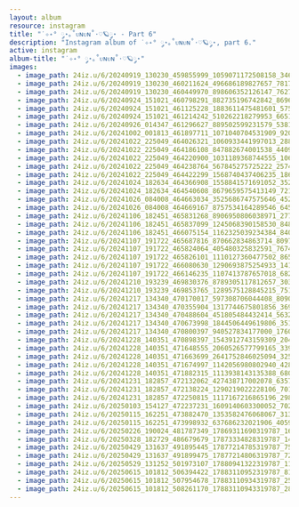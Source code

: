 ```yaml
---
layout: album
resource: instagram
title: "˙✧˖° ༘⋆｡˚ᴜɴᴜɴ˚⋅♡🪐༘⋆ - Part 6"
description: "Instagram album of ˙✧˖° ༘⋆｡˚ᴜɴᴜɴ˚⋅♡🪐༘⋆, part 6."
active: instagram
album-title: "˙✧˖° ༘⋆｡˚ᴜɴᴜɴ˚⋅♡🪐༘⋆"
images:
  - image_path: 24iz.u/6/20240919_130230_459855999_1059071172508158_3468822753622522154_n.jpg
  - image_path: 24iz.u/6/20240919_130230_460211624_496686189827657_7817397415918668254_n.jpg
  - image_path: 24iz.u/6/20240919_130230_460449970_898606352126147_7627994764357984408_n.jpg
  - image_path: 24iz.u/6/20240924_151021_460798291_882735196742842_8696581317223391140_n.jpg
  - image_path: 24iz.u/6/20240924_151021_461125228_1883611475481601_5756277983825199231_n.jpg
  - image_path: 24iz.u/6/20240924_151021_461214242_510262218279953_6651820517456846632_n.jpg
  - image_path: 24iz.u/6/20240926_014347_461296627_889502599231579_5381666756312983759_n.jpg
  - image_path: 24iz.u/6/20241002_001813_461897711_1071040704531909_9207951341799309666_n.jpg
  - image_path: 24iz.u/6/20241022_225049_464026321_1060933441997013_2886687066784651073_n.jpg
  - image_path: 24iz.u/6/20241022_225049_464186108_847882674001538_4409091100499479497_n.jpg
  - image_path: 24iz.u/6/20241022_225049_464220900_1031189368744555_1060618224363013610_n.jpg
  - image_path: 24iz.u/6/20241022_225049_464238764_567845275725222_2574769248993329123_n.jpg
  - image_path: 24iz.u/6/20241022_225049_464422299_1568740437406235_1861794444243062438_n.jpg
  - image_path: 24iz.u/6/20241024_182634_464366908_1558841571691052_3520277147325584589_n.jpg
  - image_path: 24iz.u/6/20241024_182634_464540608_8679659575413149_7211918613120557332_n.jpg
  - image_path: 24iz.u/6/20241026_084008_464663034_3525686747575646_4524572206161683721_n.jpg
  - image_path: 24iz.u/6/20241026_084008_464669167_8757534164289546_6457639381469239349_n.jpg
  - image_path: 24iz.u/6/20241106_182451_465831268_8906950806038971_2771630711465978759_n.jpg
  - image_path: 24iz.u/6/20241106_182451_465837099_1245068390158530_8487084827881426328_n.jpg
  - image_path: 24iz.u/6/20241106_182451_466075154_1162325039234384_8405954511985651642_n.jpg
  - image_path: 24iz.u/6/20241107_191722_465687816_870662834863714_8097915394749043888_n.jpg
  - image_path: 24iz.u/6/20241107_191722_465824064_405480325832591_7674319895703346610_n.jpg
  - image_path: 24iz.u/6/20241107_191722_465826101_1110127360477502_865722311897801738_n.jpg
  - image_path: 24iz.u/6/20241107_191722_466080630_1290693875254933_1419521658724952671_n.jpg
  - image_path: 24iz.u/6/20241107_191722_466146235_1107413787657018_6822386685908907809_n.jpg
  - image_path: 24iz.u/6/20241210_193239_469830376_8789305117812657_3035148361294153046_n.jpg
  - image_path: 24iz.u/6/20241210_193239_469853765_1289575128845215_7512374903268691821_n.jpg
  - image_path: 24iz.u/6/20241217_134340_470170017_597308706044408_8090553447741486480_n.jpg
  - image_path: 24iz.u/6/20241217_134340_470355904_1317744675801856_3696543500910047671_n.jpg
  - image_path: 24iz.u/6/20241217_134340_470488604_451805484432414_5632001375414702507_n.jpg
  - image_path: 24iz.u/6/20241217_134340_470673998_1844506449619806_3510234129181442027_n.jpg
  - image_path: 24iz.u/6/20241217_134340_470800397_940527834177000_1760327344478971087_n.jpg
  - image_path: 24iz.u/6/20241228_140351_470898397_1543912743159309_2046482838283480479_n.jpg
  - image_path: 24iz.u/6/20241228_140351_471648555_2060526577799165_3393988905661062018_n.jpg
  - image_path: 24iz.u/6/20241228_140351_471663699_2641752846025094_325066330859318119_n.jpg
  - image_path: 24iz.u/6/20241228_140351_471674997_1142056980802940_4287190997865291467_n.jpg
  - image_path: 24iz.u/6/20241228_140351_471882315_1113938143135388_6806649546170643807_n.jpg
  - image_path: 24iz.u/6/20241231_182857_472132062_427438717002078_6357080360333751339_n.jpg
  - image_path: 24iz.u/6/20241231_182857_472138224_1290219022228106_7013670722341904813_n.jpg
  - image_path: 24iz.u/6/20241231_182857_472250815_1117167216865196_2987125726818864094_n.jpg
  - image_path: 24iz.u/6/20250103_154127_472237231_1609140603300052_7028783281950909092_n.jpg
  - image_path: 24iz.u/6/20250115_162251_473882470_1353582476068067_3136505861630536727_n.jpg
  - image_path: 24iz.u/6/20250115_162251_473998932_637686232021906_4059260090401057458_n.jpg
  - image_path: 24iz.u/6/20250226_190024_481787349_17869311690319787_1693629004264639042_n.jpg
  - image_path: 24iz.u/6/20250328_182729_486679679_17873334828319787_1489223223979350464_n.jpg
  - image_path: 24iz.u/6/20250429_131637_491895445_17877214785319787_7546699719730302865_n.jpg
  - image_path: 24iz.u/6/20250429_131637_491899475_17877214806319787_7266828779110987625_n.jpg
  - image_path: 24iz.u/6/20250529_131252_501973107_17880941322319787_1143108218671150663_n.jpg
  - image_path: 24iz.u/6/20250615_101812_506394422_17883110952319787_8159069911941267241_n.jpg
  - image_path: 24iz.u/6/20250615_101812_507954678_17883110934319787_253748732206499150_n.jpg
  - image_path: 24iz.u/6/20250615_101812_508261170_17883110943319787_285429018819420515_n.jpg
---
```

